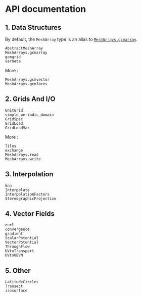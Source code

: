 # API documentation

## 1. Data Structures 

By default, the `MeshArray` type is an alias to [`MeshArrays.gcmarray`](@ref).

```@docs
AbstractMeshArray
MeshArrays.gcmarray
gcmgrid
varmeta
```

More : 

```@docs
MeshArrays.gcmvector
MeshArrays.gcmfaces
```

## 2. Grids And I/O

```@docs
UnitGrid
simple_periodic_domain
GridSpec
GridLoad
GridLoadVar
```

More : 

```@docs
Tiles
exchange
MeshArrays.read
MeshArrays.write
```

## 3. Interpolation

```@docs
knn
Interpolate
InterpolationFactors
StereographicProjection
```

## 4. Vector Fields

```@docs
curl
convergence
gradient
ScalarPotential
VectorPotential
ThroughFlow
UVtoTransport
UVtoUEVN
```

## 5. Other

```@docs
LatitudeCircles
Transect
isosurface
```
